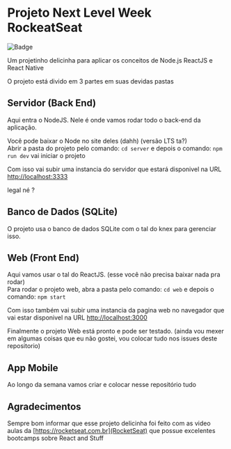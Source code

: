 # Projeto Next Level Week RockeatSeat

![Badge](https://img.shields.io/static/v1?label=react&message=framework&color=blue&style=for-the-badge&logo=REACT)


Um projetinho delicinha para aplicar os conceitos de Node.js ReactJS e React Native

O projeto está divido em 3 partes em suas devidas pastas

## Servidor (Back End)

Aqui entra o NodeJS. Nele é onde vamos rodar todo o back-end da aplicação.

Você pode baixar o Node no site deles (dahh) (versão LTS ta?)
<br>
Abrir a pasta do projeto pelo comando:  `cd server` e depois o comando: `npm run dev` vai iniciar o projeto

Com isso vai subir uma instancia do servidor que estará disponivel na URL [http://localhost:3333](http://localhost:3333)

legal né ?

## Banco de Dados (SQLite)

O projeto usa o banco de dados SQLite com o tal do knex para gerenciar isso.

## Web (Front End)

Aqui vamos usar o tal do ReactJS. (esse você não precisa baixar nada pra rodar)
<br>
Para rodar o projeto web, abra a pasta pelo comando: `cd web` e depois o comando: `npm start`

Com isso também vai subir uma instancia da pagina web no navegador que vai estar disponivel na URL [http://localhost:3000](http://localhost:3000)

Finalmente o projeto Web está pronto e pode ser testado. (ainda vou mexer em algumas coisas que eu não gostei, vou colocar tudo nos issues deste repositorio)

## App Mobile 

Ao longo da semana vamos criar e colocar nesse repositório tudo

## Agradecimentos

Sempre bom informar que esse projeto delicinha foi feito com as video aulas da [https://rocketseat.com.br](RocketSeat) que possue excelentes bootcamps sobre React and Stuff